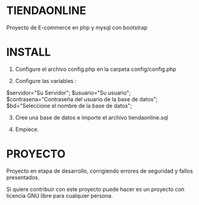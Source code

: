 TIENDAONLINE
============

Proyecto de E-commerce en php y mysql con bootstrap  

INSTALL
============

1. Configure el archivo config.php en la carpeta config/config.php

2. Configure las variables :

$servidor="Su Servidor";
$usuario="Su usuario";
$contrasena="Contraseña del usuario de la base de datos";
$bd="Seleccione el nombre de la base de datos";

3. Cree una base de datos e importe el archivo tiendaonline.sql

4. Empiece.


PROYECTO
============

Proyecto en etapa de desarrollo, corrigiendo errores de seguridad y fallos presentados.

Si quiere contribuir con este proyecto puede hacer es un proyecto con licencia GNU libre para cualquier persona.